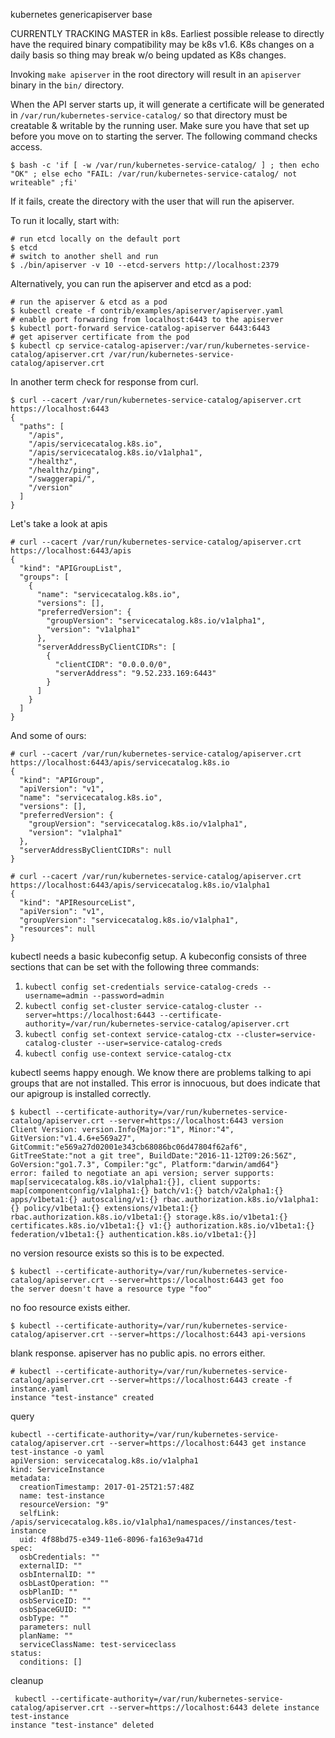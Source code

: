 

kubernetes genericapiserver base

CURRENTLY TRACKING MASTER in k8s. Earliest possible release to
directly have the required binary compatibility may be k8s v1.6. K8s
changes on a daily basis so thing may break w/o being updated as K8s
changes.


Invoking `make apiserver` in the root directory will result in an
`apiserver` binary in the `bin/` directory.

When the API server starts up, it will generate a certificate will be
generated in `/var/run/kubernetes-service-catalog/` so that directory must be
creatable & writable by the running user.  Make sure you have that set up
before you move on to starting the server.  The following command checks
access.

```
$ bash -c 'if [ -w /var/run/kubernetes-service-catalog/ ] ; then echo "OK" ; else echo "FAIL: /var/run/kubernetes-service-catalog/ not writeable" ;fi'
```
If it fails, create the directory with the user that will run the apiserver.


To run it locally, start with:

```
# run etcd locally on the default port
$ etcd 
# switch to another shell and run
$ ./bin/apiserver -v 10 --etcd-servers http://localhost:2379
```

Alternatively, you can run the apiserver and etcd as a pod:
```
# run the apiserver & etcd as a pod
$ kubectl create -f contrib/examples/apiserver/apiserver.yaml
# enable port forwarding from localhost:6443 to the apiserver
$ kubectl port-forward service-catalog-apiserver 6443:6443
# get apiserver certificate from the pod
$ kubectl cp service-catalog-apiserver:/var/run/kubernetes-service-catalog/apiserver.crt /var/run/kubernetes-service-catalog/apiserver.crt
```

In another term check for response from curl.
```
$ curl --cacert /var/run/kubernetes-service-catalog/apiserver.crt https://localhost:6443
{
  "paths": [
    "/apis",
    "/apis/servicecatalog.k8s.io",
    "/apis/servicecatalog.k8s.io/v1alpha1",
    "/healthz",
    "/healthz/ping",
    "/swaggerapi/",
    "/version"
  ]
}
```


Let's take a look at apis

```
# curl --cacert /var/run/kubernetes-service-catalog/apiserver.crt https://localhost:6443/apis
{
  "kind": "APIGroupList",
  "groups": [
    {
      "name": "servicecatalog.k8s.io",
      "versions": [],
      "preferredVersion": {
        "groupVersion": "servicecatalog.k8s.io/v1alpha1",
        "version": "v1alpha1"
      },
      "serverAddressByClientCIDRs": [
        {
          "clientCIDR": "0.0.0.0/0",
          "serverAddress": "9.52.233.169:6443"
        }
      ]
    }
  ]
}
```

And some of ours:
```
# curl --cacert /var/run/kubernetes-service-catalog/apiserver.crt https://localhost:6443/apis/servicecatalog.k8s.io
{
  "kind": "APIGroup",
  "apiVersion": "v1",
  "name": "servicecatalog.k8s.io",
  "versions": [],
  "preferredVersion": {
    "groupVersion": "servicecatalog.k8s.io/v1alpha1",
    "version": "v1alpha1"
  },
  "serverAddressByClientCIDRs": null
}
```

```
# curl --cacert /var/run/kubernetes-service-catalog/apiserver.crt https://localhost:6443/apis/servicecatalog.k8s.io/v1alpha1
{
  "kind": "APIResourceList",
  "apiVersion": "v1",
  "groupVersion": "servicecatalog.k8s.io/v1alpha1",
  "resources": null
}
```

kubectl needs a basic kubeconfig setup. A kubeconfig consists of three
sections that can be set with the following three commands:

1. `kubectl config set-credentials service-catalog-creds --username=admin --password=admin`
1. `kubectl config set-cluster service-catalog-cluster --server=https://localhost:6443 --certificate-authority=/var/run/kubernetes-service-catalog/apiserver.crt`
1. `kubectl config set-context service-catalog-ctx --cluster=service-catalog-cluster --user=service-catalog-creds`
1. `kubectl config use-context service-catalog-ctx`

kubectl seems happy enough. We know there are problems talking to api
groups that are not installed. This error is innocuous, but does
indicate that our apigroup is installed correctly.

```
$ kubectl --certificate-authority=/var/run/kubernetes-service-catalog/apiserver.crt --server=https://localhost:6443 version
Client Version: version.Info{Major:"1", Minor:"4", GitVersion:"v1.4.6+e569a27", GitCommit:"e569a27d02001e343cb68086bc06d47804f62af6", GitTreeState:"not a git tree", BuildDate:"2016-11-12T09:26:56Z", GoVersion:"go1.7.3", Compiler:"gc", Platform:"darwin/amd64"}
error: failed to negotiate an api version; server supports: map[servicecatalog.k8s.io/v1alpha1:{}], client supports: map[componentconfig/v1alpha1:{} batch/v1:{} batch/v2alpha1:{} apps/v1beta1:{} autoscaling/v1:{} rbac.authorization.k8s.io/v1alpha1:{} policy/v1beta1:{} extensions/v1beta1:{} rbac.authorization.k8s.io/v1beta1:{} storage.k8s.io/v1beta1:{} certificates.k8s.io/v1beta1:{} v1:{} authorization.k8s.io/v1beta1:{} federation/v1beta1:{} authentication.k8s.io/v1beta1:{}]
```
no version resource exists so this is to be expected.

```
$ kubectl --certificate-authority=/var/run/kubernetes-service-catalog/apiserver.crt --server=https://localhost:6443 get foo
the server doesn't have a resource type "foo"
```
no foo resource exists either.

```
$ kubectl --certificate-authority=/var/run/kubernetes-service-catalog/apiserver.crt --server=https://localhost:6443 api-versions
```
blank response. apiserver has no public apis. no errors either.



```
# kubectl --certificate-authority=/var/run/kubernetes-service-catalog/apiserver.crt --server=https://localhost:6443 create -f instance.yaml
instance "test-instance" created
```
query
```
kubectl --certificate-authority=/var/run/kubernetes-service-catalog/apiserver.crt --server=https://localhost:6443 get instance test-instance -o yaml
apiVersion: servicecatalog.k8s.io/v1alpha1
kind: ServiceInstance
metadata:
  creationTimestamp: 2017-01-25T21:57:48Z
  name: test-instance
  resourceVersion: "9"
  selfLink: /apis/servicecatalog.k8s.io/v1alpha1/namespaces//instances/test-instance
  uid: 4f88bd75-e349-11e6-8096-fa163e9a471d
spec:
  osbCredentials: ""
  externalID: ""
  osbInternalID: ""
  osbLastOperation: ""
  osbPlanID: ""
  osbServiceID: ""
  osbSpaceGUID: ""
  osbType: ""
  parameters: null
  planName: ""
  serviceClassName: test-serviceclass
status:
  conditions: []
```

cleanup
```
 kubectl --certificate-authority=/var/run/kubernetes-service-catalog/apiserver.crt --server=https://localhost:6443 delete instance test-instance
instance "test-instance" deleted
```



